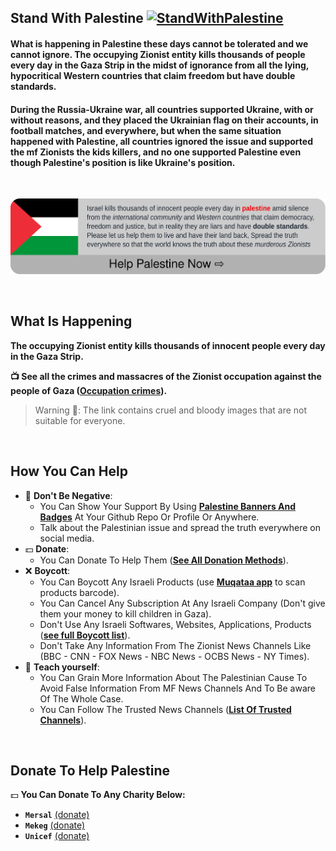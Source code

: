 ## Stand With Palestine [![StandWithPalestine](https://raw.githubusercontent.com/karim-eg/StandWithPalestine/main/assets/palestine_badge.svg)](https://github.com/karim-eg/StandWithPalestine/blob/main/Donate.md)
#### What is happening in Palestine these days cannot be tolerated and we cannot ignore. The occupying Zionist entity kills thousands of people every day in the Gaza Strip in the midst of ignorance from all the lying, hypocritical Western countries that claim freedom but have double standards.
#### During the Russia-Ukraine war, all countries supported Ukraine, with or without reasons, and they placed the Ukrainian flag on their accounts, in football matches, and everywhere, but when the same situation happened with Palestine, all countries ignored the issue and supported the mf Zionists the kids killers, and no one supported Palestine even though Palestine's position is like Ukraine's position.

<br>

[![StandWithPalestine](https://raw.githubusercontent.com/karim-eg/StandWithPalestine/main/assets/palestine_banner.svg)](https://github.com/karim-eg/StandWithPalestine/blob/main/Donate.md)

<br>

## What Is Happening
__The occupying Zionist entity kills thousands of innocent people every day in the Gaza Strip.__

__📺 See all the crimes and massacres of the Zionist occupation against the people of Gaza (<a href="https://encept.notion.site/fb9b47539672461ea8767cc60914ae7e?v=becbc29a0fb642e7aed82193e0fc5294" target="_blank">Occupation crimes</a>).__
> Warning 🔞: The link contains cruel and bloody images that are not suitable for everyone.
 
<br>

## How You Can Help
- 🙌 **Don't Be Negative**:
  - You Can Show Your Support By Using <a href="https://github.com/karim-eg/StandWithPalestine/blob/main/Banners.md">**Palestine Banners And Badges**</a> At Your Github Repo Or Profile Or Anywhere.
  - Talk about the Palestinian issue and spread the truth everywhere on social media.
- 💵 **Donate**:
  - You Can Donate To Help Them (<a href="https://github.com/karim-eg/StandWithPalestine/blob/main/Donate.md">**See All Donation Methods**</a>).
- ❌ **Boycott**:
  - You Can Boycott Any Israeli Products (use <a href="https://play.google.com/store/apps/details?id=co.encept.muqataa" target="_blank">**Muqataa app**</a> to scan products barcode).
  - You Can Cancel Any Subscription At Any Israeli Company (Don't give them your money to kill children in Gaza).
  - Don't Use Any Israeli Softwares, Websites, Applications, Products (<a href="https://github.com/karim-eg/StandWithPalestine/blob/main/Boycott.md">**see full Boycott list**</a>).
  - Don't Take Any Information From The Zionist News Channels Like (BBC - CNN - FOX News - NBC News - OCBS News - NY Times).
- 📰 **Teach yourself**:
  - You Can Grain More Information About The Palestinian Cause To Avoid False Information From MF News Channels And To Be aware Of The Whole Case.
  - You Can Follow The Trusted News Channels (<a href="https://github.com/karim-eg/StandWithPalestine/blob/main/TrustedMedia.md">**List Of Trusted Channels**</a>).

<br>

## Donate To Help Palestine
💵 **You Can Donate To Any Charity Below:**
- **`Mersal`** <a href="https://mersal-ngo.org/Donation">(donate)</a>
- **`Mekeg`**  <a href="https://mekeg.org/donations/show/cause/894">(donate)</a>
- **`Unicef`** <a href="https://help.unicef.org/ob/donate-to-children">(donate)</a>


